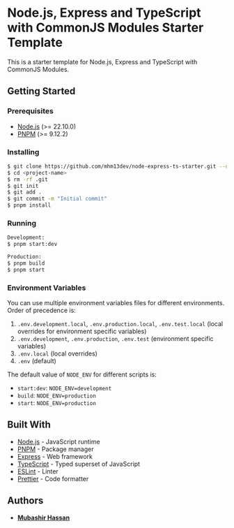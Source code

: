 # Node.js, Express and TypeScript with CommonJS Modules Starter Template

This is a starter template for Node.js, Express and TypeScript with CommonJS Modules.

## Getting Started

### Prerequisites

- [Node.js](https://nodejs.org/en/) (>= 22.10.0)
- [PNPM](https://pnpm.io) (>= 9.12.2)

### Installing

```bash
$ git clone https://github.com/mhm13dev/node-express-ts-starter.git --depth 1 <project-name>
$ cd <project-name>
$ rm -rf .git
$ git init
$ git add .
$ git commit -m "Initial commit"
$ pnpm install
```

### Running

```bash
Development:
$ pnpm start:dev

Production:
$ pnpm build
$ pnpm start
```

### Environment Variables

You can use multiple environment variables files for different environments.
Order of precedence is:

1. `.env.development.local`, `.env.production.local`, `.env.test.local` (local overrides for environment specific variables)
2. `.env.development`, `.env.production`, `.env.test` (environment specific variables)
3. `.env.local` (local overrides)
4. `.env` (default)

The default value of `NODE_ENV` for different scripts is:

- `start:dev`: `NODE_ENV=development`
- `build`: `NODE_ENV=production`
- `start`: `NODE_ENV=production`

## Built With

- [Node.js](https://nodejs.org/en/) - JavaScript runtime
- [PNPM](https://pnpm.io/) - Package manager
- [Express](https://expressjs.com/) - Web framework
- [TypeScript](https://www.typescriptlang.org/) - Typed superset of JavaScript
- [ESLint](https://eslint.org/) - Linter
- [Prettier](https://prettier.io/) - Code formatter

## Authors

- **[Mubashir Hassan](https://mhm13.dev/)**
